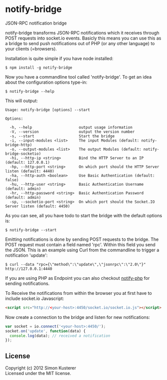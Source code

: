# notify-bridge

JSON-RPC notification bridge

notify-bridge transforms JSON-RPC notifications which it receives through POST requests
into socket.io events. Basicly this means you can use this as a bridge to send push notifications
out of PHP (or any other language) to your clients (=browsers).

Installation is quite simple if you have node installed:

    $ npm install -g notify-bridge

Now you have a commandline tool called 'notify-bridge'. To get an idea
about the configuration options type-in:

    $ notify-bridge --help

This will output:

    Usage: notify-bridge [options] --start

    Options:

      -h, --help                     output usage information
      -V, --version                  output the version number
      -s, --start                    Start the bridge
      -i, --input-modules <list>     The input Modules (default: notify-bridge-http)
      -o, --output-modules <list>    The output Modules (default: notify-bridge-socketio)
      -hi, --http-ip <string>        Bind the HTTP Server to an IP (default: 127.0.0.1)
      -hp, --http-port <string>      On which port should the HTTP Server listen (default: 4440)
      -ha, --http-auth <boolean>     Use Basic Authentication (default: false)
      -hu, --http-user <string>      Basic Authentication Username (default: admin)
      -hr, --http-password <string>  Basic Authentication Password (default: admin)
      -sp, --socketio-port <string>  On which port should the Socket.IO Server listen (default: 4450)

As you can see, all you have todo to start the bridge with
the default options is:

    $ notify-bridge --start

Emitting notifications is done by sending POST requests to the bridge. The POST request
must contain a field named 'rpc'. Within this field you send the JSON.
This is an example using Curl from the commandline to trigger a notification 'update':

    $ curl --data "rpc={\"method\":\"update\",\"jsonrpc\":\"2.0\"}" http://127.0.0.1:4440

If you are using PHP as Endpoint you can also checkout [notify-php](https://github.com/xat/notify-php/)
for sending notifications.

To Receive the notifications from within the browser you at first have to include socket.io Javascript:

```html
<script src="http://<your-host>:4450/socket.io/socket.io.js"></script>
```
Now create a connection to the bridge and listen for new notifications:

```javascript
var socket = io.connect('<your-host>:4450/');
socket.on('update', function(data) {
  console.log(data); // received a notification
});
```

## License
Copyright (c) 2012 Simon Kusterer  
Licensed under the MIT license.
